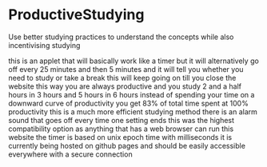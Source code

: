 # ProductiveStudying
 Use better studying practices to understand the concepts while also incentivising studying

 this is an applet that will basically work like a timer 
 but it will alternatively go off every 25 minutes and then 5 minutes
 and it will tell you whether you need to study or take a break
 this will keep going on till you close the website
 this way you are always productive and you study 2 and a half hours in 3 hours and 5 hours in 6 hours
 instead of spending your time on a downward curve of productivity you get 83% of total time spent at 100% productivity
 this is a much more efficient studying method
 there is an alarm sound that goes off every time one setting ends
 this was the highest compatibility option as anything that has a web browser can run this website
 the timer is based on unix epoch time with milliseconds
 it is currently being hosted on github pages and should be easily accessible everywhere with a secure connection
